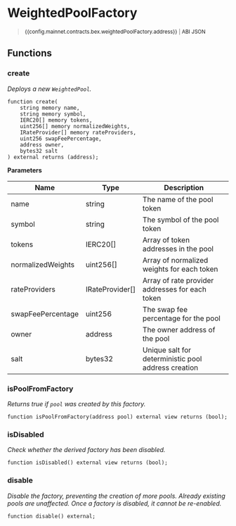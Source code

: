 <script setup>
  import config from '@berachain/config/constants.json';
</script>

# WeightedPoolFactory

> <small><a target="_blank" :href="config.mainnet.dapps.berascan.url + 'address/' + config.mainnet.contracts.bex.weightedPoolFactory.address">{{config.mainnet.contracts.bex.weightedPoolFactory.address}}</a><span v-if="config.mainnet.contracts.bex.weightedPoolFactory.abi">&nbsp;|&nbsp;<a target="_blank" :href="config.mainnet.contracts.bex.weightedPoolFactory.abi">ABI JSON</a></span></small>

## Functions

### create

_Deploys a new `WeightedPool`._

```solidity
function create(
    string memory name,
    string memory symbol,
    IERC20[] memory tokens,
    uint256[] memory normalizedWeights,
    IRateProvider[] memory rateProviders,
    uint256 swapFeePercentage,
    address owner,
    bytes32 salt
) external returns (address);
```

**Parameters**

| Name              | Type            | Description                                         |
| ----------------- | --------------- | --------------------------------------------------- |
| name              | string          | The name of the pool token                          |
| symbol            | string          | The symbol of the pool token                        |
| tokens            | IERC20[]        | Array of token addresses in the pool                |
| normalizedWeights | uint256[]       | Array of normalized weights for each token          |
| rateProviders     | IRateProvider[] | Array of rate provider addresses for each token     |
| swapFeePercentage | uint256         | The swap fee percentage for the pool                |
| owner             | address         | The owner address of the pool                       |
| salt              | bytes32         | Unique salt for deterministic pool address creation |

### isPoolFromFactory

_Returns true if `pool` was created by this factory._

```solidity
function isPoolFromFactory(address pool) external view returns (bool);
```

### isDisabled

_Check whether the derived factory has been disabled._

```solidity
function isDisabled() external view returns (bool);
```

### disable

_Disable the factory, preventing the creation of more pools. Already existing pools are unaffected.
Once a factory is disabled, it cannot be re-enabled._

```solidity
function disable() external;
```
